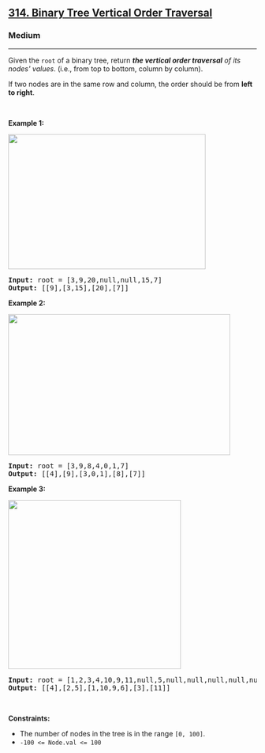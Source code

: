 <h2><a href="https://leetcode.com/problems/binary-tree-vertical-order-traversal/?envType=company&envId=facebook&favoriteSlug=facebook-thirty-days">314. Binary Tree Vertical Order Traversal</a></h2><h3>Medium</h3><hr><p>Given the <code>root</code> of a binary tree, return <em><strong>the vertical order traversal</strong> of its nodes&#39; values</em>. (i.e., from top to bottom, column by column).</p>

<p>If two nodes are in the same row and column, the order should be from <strong>left to right</strong>.</p>

<p>&nbsp;</p>
<p><strong class="example">Example 1:</strong></p>
<img alt="" src="https://assets.leetcode.com/uploads/2024/09/23/image1.png" style="width: 400px; height: 273px;" />
<pre>
<strong>Input:</strong> root = [3,9,20,null,null,15,7]
<strong>Output:</strong> [[9],[3,15],[20],[7]]
</pre>

<p><strong class="example">Example 2:</strong></p>
<img alt="" src="https://assets.leetcode.com/uploads/2024/09/23/image3.png" style="width: 450px; height: 285px;" />
<pre>
<strong>Input:</strong> root = [3,9,8,4,0,1,7]
<strong>Output:</strong> [[4],[9],[3,0,1],[8],[7]]
</pre>

<p><strong class="example">Example 3:</strong></p>
<img alt="" src="https://assets.leetcode.com/uploads/2024/09/23/image2.png" style="width: 350px; height: 342px;" />
<pre>
<strong>Input:</strong> root = [1,2,3,4,10,9,11,null,5,null,null,null,null,null,null,null,6]
<strong>Output:</strong> [[4],[2,5],[1,10,9,6],[3],[11]]
</pre>

<p>&nbsp;</p>
<p><strong>Constraints:</strong></p>

<ul>
	<li>The number of nodes in the tree is in the range <code>[0, 100]</code>.</li>
	<li><code>-100 &lt;= Node.val &lt;= 100</code></li>
</ul>
